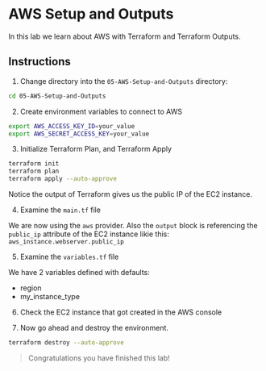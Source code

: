# AWS Setup and Outputs

In this lab we learn about AWS with Terraform and Terraform Outputs.

## Instructions

1. Change directory into the `05-AWS-Setup-and-Outputs` directory:

```bash
cd 05-AWS-Setup-and-Outputs
```

2. Create environment variables to connect to AWS

```bash
export AWS_ACCESS_KEY_ID=your_value
export AWS_SECRET_ACCESS_KEY=your_value
```

3. Initialize Terraform Plan, and Terraform Apply

```bash
terraform init
terraform plan
terraform apply --auto-approve
```

Notice the output of Terraform gives us the public IP of the EC2 instance.

4. Examine the `main.tf` file

We are now using the `aws` provider. Also the `output` block is referencing the `public_ip` attribute of the EC2 instance likie this: `aws_instance.webserver.public_ip`

5. Examine the `variables.tf` file

We have 2 variables defined with defaults:
- region
- my_instance_type

6. Check the EC2 instance that got created in the AWS console

7. Now go ahead and destroy the environment.

```bash
terraform destroy --auto-approve
```

> Congratulations you have finished this lab!

